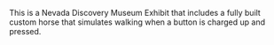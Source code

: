 This is a Nevada Discovery Museum Exhibit that includes a fully built custom horse that simulates walking when a button is charged up and pressed.
